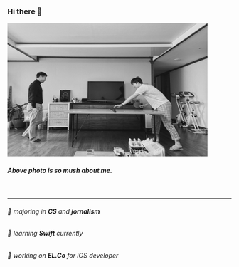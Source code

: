 ### Hi there 👋

<img src="/72BD43F7-2A50-4FCF-A24D-83B9F939D9B3_1_201_a.jpeg" width="450px" height="300px" title="px(픽셀) 크기 설정" alt="dad and son"></img><br/>

##### _Above photo is so mush about me._ 
<br/>

***

###### 🌱 majoring in __CS__ and __jornalism__
###### 🌱 learning __Swift__ currently
###### 🔭 working on __EL.Co__ for iOS developer
